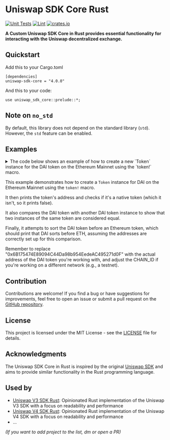 # Uniswap SDK Core Rust

[![Unit Tests](https://github.com/malik672/uniswap-sdk-core-rust/workflows/Rust%20Tests/badge.svg)](https://github.com/malik672/uniswap-sdk-core-rust/actions?query=workflow%3A%22Rust+Tests%22)
[![Lint](https://github.com/malik672/uniswap-sdk-core-rust/workflows/Rust%20Linting/badge.svg)](https://github.com/malik672/uniswap-sdk-core-rust/actions?query=workflow%3A%22Rust%20Linting%22)
[![crates.io](https://img.shields.io/crates/v/uniswap-sdk-core.svg)](https://crates.io/crates/uniswap-sdk-core)

**A Custom Uniswap SDK Core in Rust provides essential functionality for interacting with the Uniswap decentralized
exchange.**

## Quickstart

Add this to your Cargo.toml

```
[dependencies]
uniswap-sdk-core = "4.0.0"
```

And this to your code:

```
use uniswap_sdk_core::prelude::*;
```

## Note on `no_std`

By default, this library does not depend on the standard library (`std`). However, the `std` feature can be enabled.

## Examples

<details>
  <summary>The code below shows an example of how to create a new `Token` instance for the DAI token on the Ethereum Mainnet using
the `token!` macro.</summary>

```rust
// The `prelude` module provides a convenient way to import a number of common dependencies at 
// once. This can be useful if you are working with multiple parts of the library and want to avoid
// having to import each dependency individually.
// Import necessary preludes and types
use uniswap_sdk_core::{prelude::*, token};

fn main() {
    // Define the chain ID, address, decimals, symbol, and name for the token
    const CHAIN_ID: u64 = 1; // Ethereum Mainnet
    const TOKEN_ADDRESS: &str = "0x6B175474E89094C44Da98b954EedeAC495271d0F"; // DAI Token Address
    const DECIMALS: u8 = 18;
    const SYMBOL: &str = "DAI";
    const NAME: &str = "Dai Stablecoin";

    // Use the `token!` macro to create a new `Token` instance
    let dai_token = token!(CHAIN_ID, TOKEN_ADDRESS, DECIMALS, SYMBOL, NAME);

    // Example usage of the `Token` methods
    println!("Token Address: {}", dai_token.address());
    println!("Is Native: {}", dai_token.is_native());

    // Example of comparing two tokens
    let another_dai_token = token!(CHAIN_ID, TOKEN_ADDRESS, DECIMALS, SYMBOL, NAME);
    println!("Are the tokens equal? {}", dai_token.equals(&another_dai_token));

    // Example of sorting tokens
    let another_token = token!(CHAIN_ID, "0000000000000000000000000000000000000002", DECIMALS, "ETH", "Ethereum");
    match dai_token.sorts_before(&another_token) {
        Ok(true) => println!("DAI sorts before ETH"),
        Ok(false) => println!("DAI does not sort before ETH"),
        Err(e) => println!("Error comparing tokens: {:?}", e),
    }
}
```

</details>

This example demonstrates how to create a `Token` instance for DAI on the Ethereum Mainnet using the `token!` macro.

It then prints the token's address and checks if it's a native token (which it isn't, so it prints false).

It also compares the DAI token with another DAI token instance to show that two instances of the same token are
considered equal.

Finally, it attempts to sort the DAI token before an Ethereum token, which should print that DAI sorts before ETH,
assuming the addresses are correctly set up for this comparison.

Remember to replace "0x6B175474E89094C44Da98b954EedeAC495271d0F" with the actual address of the DAI token you're working
with, and adjust the CHAIN_ID if you're working on a different network (e.g., a testnet).

## Contribution

Contributions are welcome! If you find a bug or have suggestions for improvements, feel free to open an issue or submit
a pull request on the [GitHub repository](https://github.com/malik672/uniswap-sdk-core-rust).

## License

This project is licensed under the MIT License - see the [LICENSE](LICENSE) file for details.

## Acknowledgments

The Uniswap SDK Core in Rust is inspired by the original [Uniswap SDK](https://github.com/Uniswap/sdk-core) and aims to
provide similar functionality in the Rust programming language.

## Used by

- [Uniswap V3 SDK Rust](https://github.com/shuhuiluo/uniswap-v3-sdk-rs): Opinionated Rust implementation of the Uniswap
  V3 SDK with a focus on readability and performance
- [Uniswap V4 SDK Rust](https://github.com/shuhuiluo/uniswap-v4-sdk-rs): Opinionated Rust implementation of the Uniswap
  V4 SDK with a focus on readability and performance
- ...

*(If you want to add project to the list, dm or open a PR)*
